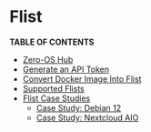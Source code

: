 <h1> Flist </h1>

**TABLE OF CONTENTS**

- [Zero-OS Hub](./flist_hub/zos_hub.md)
- [Generate an API Token](./flist_hub/api_token.md)
- [Convert Docker Image Into Flist](./flist_hub/convert_docker_image.md)
- [Supported Flists](./grid3_supported_flists.md)
- [Flist Case Studies](./flist_case_studies/flist_case_studies.md)
  - [Case Study: Debian 12](./flist_case_studies/flist_debian_case_study.md)
  - [Case Study: Nextcloud AIO](./flist_case_studies/flist_nextcloud_case_study.md)